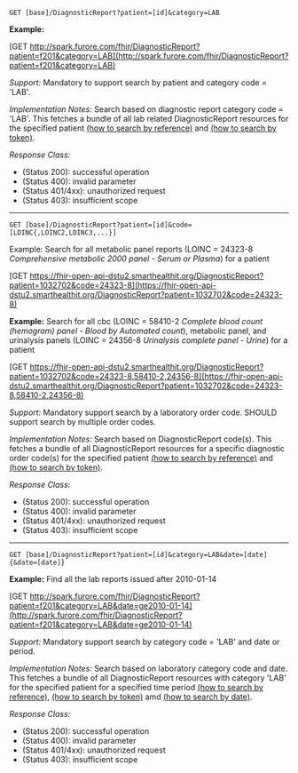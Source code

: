 

`GET [base]/DiagnosticReport?patient=[id]&category=LAB`

**Example:**

[GET http://spark.furore.com/fhir/DiagnosticReport?patient=f201&category=LAB](http://spark.furore.com/fhir/DiagnosticReport?patient=f201&category=LAB)


*Support:* Mandatory to support search by patient and category code = 'LAB'.

*Implementation Notes:* Search based on diagnostic report category code = 'LAB'. This fetches a bundle of all lab related DiagnosticReport resources for the specified patient  [(how to search by reference)] and [(how to search by token)].



*Response Class:*

-   (Status 200): successful operation
-   (Status 400): invalid parameter
-   (Status 401/4xx): unauthorized request
-   (Status 403): insufficient scope


-----------

`GET [base]/DiagnosticReport?patient=[id]&code=[LOINC{,LOINC2,LOINC3,...}]`

Example:
Search for all metabolic panel reports (LOINC = 24323-8 *Comprehensive metabolic 2000 panel - Serum or Plasma*) for a patient

[GET https://fhir-open-api-dstu2.smarthealthit.org/DiagnosticReport?patient=1032702&code=24323-8](https://fhir-open-api-dstu2.smarthealthit.org/DiagnosticReport?patient=1032702&code=24323-8)

**Example:**
Search for all cbc (LOINC = 58410-2 *Complete blood count (hemogram) panel - Blood by Automated count*), metabolic panel, and urinalysis panels (LOINC = 24356-8 *Urinalysis complete panel - Urine*) for a patient

[GET https://fhir-open-api-dstu2.smarthealthit.org/DiagnosticReport?patient=1032702&code=24323-8,58410-2,24356-8](https://fhir-open-api-dstu2.smarthealthit.org/DiagnosticReport?patient=1032702&code=24323-8,58410-2,24356-8)

*Support:* Mandatory support search by a laboratory order code. SHOULD support search by multiple order codes.

*Implementation Notes:* Search based on DiagnosticReport code(s). This fetches a bundle of all DiagnosticReport resources for a specific diagnostic order code(s) for the specified patient  [(how to search by reference)] and [(how to search by token)].

*Response Class:*

-   (Status 200): successful operation
-   (Status 400): invalid parameter
-   (Status 401/4xx): unauthorized request
-   (Status 403): insufficient scope
-----------

`GET [base]/DiagnosticReport?patient=[id]&category=LAB&date=[date]{&date=[date]}`

**Example:**
Find all the lab reports issued after 2010-01-14

[GET http://spark.furore.com/fhir/DiagnosticReport?patient=f201&category=LAB&date=ge2010-01-14](http://spark.furore.com/fhir/DiagnosticReport?patient=f201&category=LAB&date=ge2010-01-14)

*Support:*  Mandatory support search by category code = 'LAB' and date or period.

*Implementation Notes:*  Search based on laboratory category code and date. This fetches a bundle of all DiagnosticReport resources with category 'LAB' for the specified patient for a specified time period   [(how to search by reference)], [(how to search by token)] amd [(how to search by date)].

*Response Class:*

-   (Status 200): successful operation
-   (Status 400): invalid parameter
-   (Status 401/4xx): unauthorized request
-   (Status 403): insufficient scope

  [(how to search by reference)]: http://build.fhir.org/search.html#reference
  [(how to search by token)]: http://build.fhir.org/search.html#token
  [Composite Search Parameters]: http://build.fhir.org/search.html#combining
  [(how to search by date)]: http://build.fhir.org/search.html#date
